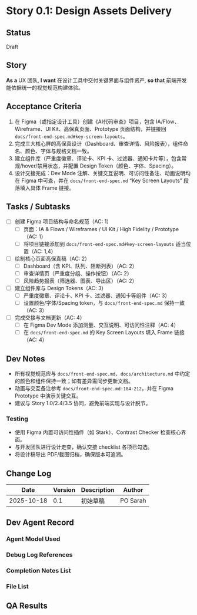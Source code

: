 # Story 0.1: Design Assets Delivery

## Status
Draft

## Story
**As a** UX 团队,
**I want** 在设计工具中交付关键界面与组件资产,
**so that** 前端开发能依据统一的视觉规范构建体验。

## Acceptance Criteria
1. 在 Figma（或指定设计工具）创建《AI代码审查》项目，包含 IA/Flow、Wireframe、UI Kit、高保真页面、Prototype 页面结构，并链接回 `docs/front-end-spec.md#key-screen-layouts`。
2. 完成三大核心屏的高保真设计（Dashboard、审查详情、风险报表），组件命名、颜色、字体与规格文档一致。
3. 建立组件库（严重度徽章、评论卡、KPI 卡、过滤器、通知卡片等），包含常规/hover/禁用状态，并配置 Design Token（颜色、字体、Spacing）。
4. 设计交接完成：Dev Mode 注解、关键交互说明、可访问性备注、动画说明均在 Figma 中可查，并在 `docs/front-end-spec.md` “Key Screen Layouts” 段落填入具体 Frame 链接。

## Tasks / Subtasks
- [ ] 创建 Figma 项目结构与命名规范（AC: 1）
  - [ ] 页面：IA & Flows / Wireframes / UI Kit / High Fidelity / Prototype（AC: 1）
  - [ ] 将项目链接添加到 `docs/front-end-spec.md#key-screen-layouts` 适当位置（AC: 1,4）
- [ ] 绘制核心页面高保真稿（AC: 2）
  - [ ] Dashboard（含 KPI、队列、阻断列表）（AC: 2）
  - [ ] 审查详情页（严重度分组、操作按钮）（AC: 2）
  - [ ] 风险趋势报表（筛选器、图表、导出区）（AC: 2）
- [ ] 建立组件库与 Design Tokens（AC: 3）
  - [ ] 严重度徽章、评论卡、KPI 卡、过滤器、通知卡等组件（AC: 3）
  - [ ] 设置颜色/字体/Spacing token，与 `docs/front-end-spec.md` 保持一致（AC: 3）
- [ ] 完成交接与文档更新（AC: 4）
  - [ ] 在 Figma Dev Mode 添加测量、交互说明、可访问性注释（AC: 4）
  - [ ] 在 `docs/front-end-spec.md` 的 Key Screen Layouts 填入 Frame 链接（AC: 4）

## Dev Notes
- 所有视觉规范应与 `docs/front-end-spec.md`、`docs/architecture.md` 中约定的颜色和组件保持一致；如有差异需同步更新文档。
- 动画与交互备注参考 `docs/front-end-spec.md:184-212`，并在 Figma Prototype 中演示关键交互。
- 建议与 Story 1.0/2.4/3.5 协同，避免前端实现与设计脱节。

### Testing
- 使用 Figma 内置可访问性插件（如 Stark）、Contrast Checker 检查核心界面。
- 与开发团队进行设计走查，确认交接 checklist 各项已勾选。
- 将设计稿导出 PDF/截图归档，确保版本可追溯。

## Change Log
| Date | Version | Description | Author |
| --- | --- | --- | --- |
| 2025-10-18 | 0.1 | 初始草稿 | PO Sarah |

## Dev Agent Record

### Agent Model Used

### Debug Log References

### Completion Notes List

### File List

## QA Results
